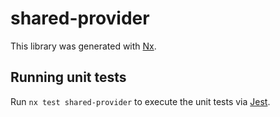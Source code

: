 # shared-provider

This library was generated with [Nx](https://nx.dev).

## Running unit tests

Run `nx test shared-provider` to execute the unit tests via [Jest](https://jestjs.io).
